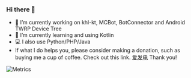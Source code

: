 ### Hi there 👋  
- 🔭 I’m currently working on khl-kt, MCBot, BotConnector and Android TWRP Device Tree  
- 🌱 I’m currently learning and using Kotlin  
- 💻 I also use Python/PHP/Java
- If what I do helps you, please consider making a donation, such as buying me a cup of coffee. Check out this link. [爱发电](https://afdian.com/a/hank9999) Thank you!  

![Metrics](https://metrics.lecoq.io/hank9999?template=classic&languages=1&languages.limit=8&languages.colors=github&languages.threshold=0%25&config.timezone=Asia%2FShanghai)
